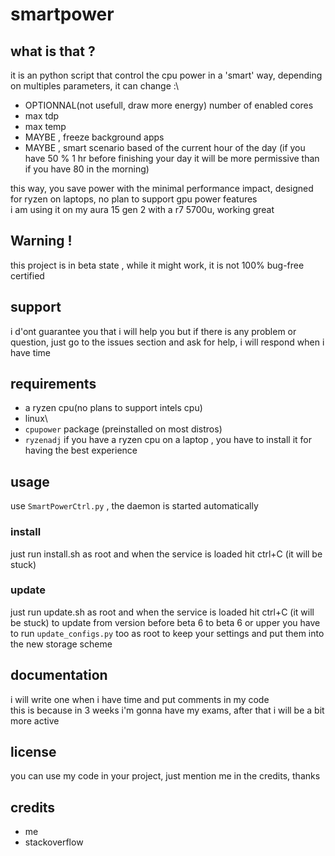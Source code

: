 # smartpower

## what is that ?
it is an python script that control the cpu power in a 'smart' way, depending on multiples parameters, it can change :\
 - OPTIONNAL(not usefull, draw more energy) number of enabled cores
 - max tdp
 - max temp
 - MAYBE , freeze background apps
 - MAYBE , smart scenario based of the current hour of the day (if you have 50 % 1 hr before finishing your day it will be more permissive than if you have 80 in the morning)

this way, you save power with the minimal performance impact, designed for ryzen on laptops, no plan to support gpu power features\
i am using it on my aura 15 gen 2 with a r7 5700u, working great

## Warning !
this project is in beta state , while it might work, it is not 100% bug-free certified
## support
 i d'ont guarantee you that i will help you but if there is any problem or question, just go to the issues section and ask for help, i will respond when i have time

## requirements
- a ryzen cpu(no plans to support intels cpu)
- linux\
- `cpupower` package (preinstalled on most distros)
- `ryzenadj` if you have a ryzen cpu on a laptop , you have to install it for having the best experience
## usage
use `SmartPowerCtrl.py` , the daemon is started automatically
### install
just run install.sh as root and when the service is loaded hit ctrl+C (it will be stuck)
### update
just run update.sh as root and when the service is loaded hit ctrl+C (it will be stuck)
to update from version before beta 6 to beta 6 or upper you have to run `update_configs.py` too as root to keep your settings and put them into the new storage scheme

## documentation
i will write one when i have time and put comments in my code\
this is because in 3 weeks i'm gonna have my exams, after that i will be a bit more active

## license
you can use my code in your project, just mention me in the credits, thanks
## credits
- me
- stackoverflow
